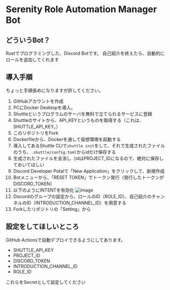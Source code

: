 # Serenity Role Automation Manager Bot

## どういうBot？
Rustでプログラミングした、Discord Botです。
自己紹介を終えたら、自動的にロールを追加してくれます

## 導入手順
ちょっと手順長めになりますが許してください。
1. GitHubアカウントを作成
2. PCにDocker Desktopを導入。
3. Shuttleというプログラムのサーバを無料で立てられるサービスに登録
4. Shuttleのサイトから、API_KEYというものを取得する（これは、SHUTTLE_API_KEY。）
5. このリポジトリをFork
6. Dockerfileから、Dockerを通して仮想環境を起動する
7. 導入してあるShuttle CLIで`shuttle init`をして、それで生成されたファイルのうち、`.shuttle/config.toml`からidだけ保存する
8. 生成されたファイルを全消し（idはPROJECT_IDになるので、絶対に保存しておいてほしい
9. Discord Developer Potalで「New Application」をクリックして、新規作成
10. Botメニューから、「RESET TOKEN」でトークン発行（発行したトークンがDISCORD_TOKEN）
11. 以下のようにINTENTを有効化
    ![image](https://github.com/user-attachments/assets/5c789a9b-8f1e-4fda-ae22-b9d89c5386e1)
12. Discordのグループの設定から、ロールのID（ROLE_ID）、自己紹介のチャンネルのID（INTRODUCTION_CHANNEL_ID）を用意する
13. Forkしたリポジトリの「Setting」から


## 設定をしてほしいところ
GitHub Actionsで自動デプロイできるようにしてあります。

- SHUTTLE_API_KEY
- PROJECT_ID
- DISCORD_TOKEN
- INTRODUCTION_CHANNEL_ID
- ROLE_ID

これらをSecretとして設定してください
